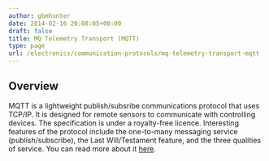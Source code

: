 ```yaml
---
author: gbmhunter
date: 2014-02-16 20:08:05+00:00
draft: false
title: MQ Telemetry Transport (MQTT)
type: page
url: /electronics/communication-protocols/mq-telemetry-transport-mqtt
---
```


## Overview

MQTT is a lightweight publish/subsribe communications protocol that uses TCP/IP. It is designed for remote sensors to communicate with controlling devices. The specification is under a royalty-free licence. Interesting features of the protocol include the one-to-many messaging service (publish/subscribe), the Last Will/Testament feature, and the three qualities of service. You can read more about it [here](http://www.ibm.com/developerworks/webservices/library/ws-mqtt/index.html).
